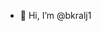 - 👋 Hi, I’m @bkralj1

<!---
bkralj1/bkralj1 is a ✨ special ✨ repository because its `README.md` (this file) appears on your GitHub profile.
You can click the Preview link to take a look at your changes.
--->
